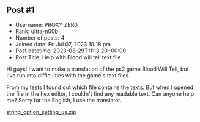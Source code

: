 ## Post #1
- Username: PROXY ZER0
- Rank: ultra-n00b
- Number of posts: 4
- Joined date: Fri Jul 07, 2023 10:18 pm
- Post datetime: 2023-08-29T11:13:20+00:00
- Post Title: Help with Blood will tell text file

Hi guys!
I want to make a translation of the ps2 game Blood Will Tell, but I've run into difficulties with the game's text files.

From my tests I found out which file contains the texts.
But when I opened the file in the hex editor, I couldn't find any readable text.
Can anyone help me?
Sorry for the English, I use the translator.

[](https://ibb.co/qDPpv2T)
[string_option_setting_us.zip](https://xentaxbackup.github.io/file/24286_string_option_setting_us.zip)
